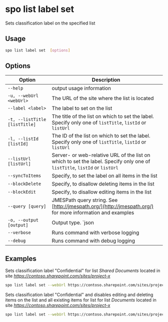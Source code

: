 # spo list label set

Sets classification label on the specified list

## Usage

```sh
spo list label set  [options]
```

## Options

Option|Description
------|-----------
`--help`|output usage information
`-u, --webUrl <webUrl>`|The URL of the site where the list is located
`--label <label>`|The label to set on the list
`-t, --listTitle [listTitle]`|The title of the list on which to set the label. Specify only one of `listTitle`, `listId` or `listUrl`
`-l, --listId [listId]`|The ID of the list on which to set the label. Specify only one of `listTitle`, `listId` or `listUrl`
`--listUrl [listUrl]`|Server- or web-relative URL of the list on which to set the label. Specify only one of `listTitle`, `listId` or `listUrl`
`--syncToItems`|Specify, to set the label on all items in the list
`--blockDelete`|Specify, to disallow deleting items in the list
`--blockEdit`|Specify, to disallow editing items in the list
`--query [query]`|JMESPath query string. See [http://jmespath.org/](http://jmespath.org/) for more information and examples
`-o, --output [output]`|Output type. `json|text`. Default `text`
`--verbose`|Runs command with verbose logging
`--debug`|Runs command with debug logging

## Examples

Sets classification label "Confidential" for list _Shared Documents_ located in site _https://contoso.sharepoint.com/sites/project-x_

```sh
spo list label set --webUrl https://contoso.sharepoint.com/sites/project-x --listUrl 'Shared Documents' --label 'Confidential'
```

Sets classification label "Confidential" and disables editing and deleting items on the list and all existing items for list for list _Documents_ located in site _https://contoso.sharepoint.com/sites/project-x_

```sh
spo list label set --webUrl https://contoso.sharepoint.com/sites/project-x --listTitle 'Documents' --label 'Confidential' --blockEdit --blockDelete --syncToItems
```